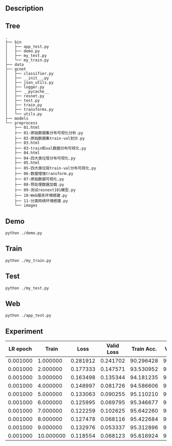 ## Description

## Tree
```
.
├── bin
│   ├── app_test.py
│   ├── demo.py
│   ├── my_test.py
│   └── my_train.py
├── data
├── gcnet
│   ├── classifier.py
│   ├── __init__.py
│   ├── json_utils.py
│   ├── logger.py
│   ├── __pycache__
│   ├── resnet.py
│   ├── test.py
│   ├── train.py
│   ├── transforms.py
│   └── utils.py
├── models
└── preprocess
    ├── 01.html
    ├── 01-原始数据集分布可视化分析.py
    ├── 02-原始数据集train-val划分.py
    ├── 03.html
    ├── 03-train和val数据分布可视化.py
    ├── 04.html
    ├── 04-四大类垃圾分布可视化.py
    ├── 05.html
    ├── 05-四大类垃圾train-val分布可视化.py
    ├── 06-数据增强transform.py
    ├── 07-原始数据可视化.py
    ├── 08-预处理数据加载.py
    ├── 09-测试resnext101模型.py
    ├── 10-Web服务环境搭建.py
    ├── 11-分类网络环境搭建.py
    └── images
```

## Demo

```
python ./demo.py
```
## Train
```
python ./my_train.py
```

## Test
```
python ./my_test.py
```

## Web

```
python ./app_test.py
```


## Experiment

|LR	epoch |	Train  | Loss|	Valid Loss |	Train Acc. |	Valid Acc.|
|---------|--------|-----|---------|-----------|---------|
|0.001000|1.000000|0.281912|0.241702|90.296428|91.276075|
|0.001000|2.000000|0.177333|0.147571|93.530952|94.628832|
|0.001000|3.000000|0.163498|0.135344|94.181235|95.118656|
|0.001000|4.000000|0.148997|0.081726|94.586606|96.968161|
|0.001000|5.000000|0.133063|0.090255|95.110210|96.807702|
|0.001000|6.000000|0.125995|0.069795|95.346677|97.415759|
|0.001000|7.000000|0.122259|0.102625|95.642260|96.351659|
|0.001000|8.000000|0.127478|0.068116|95.422684|97.660671|
|0.001000|9.000000|0.132976|0.053337|95.312896|98.268727|
|0.001000|10.000000|0.118554|0.068123|95.616924|97.669116|

## 
